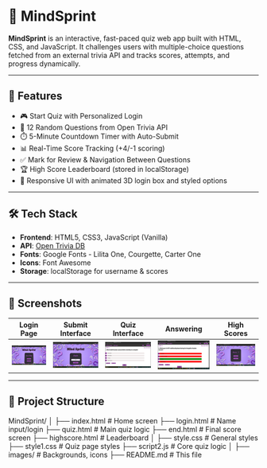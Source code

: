 # 🧠 MindSprint

**MindSprint** is an interactive, fast-paced quiz web app built with HTML, CSS, and JavaScript. It challenges users with multiple-choice questions fetched from an external trivia API and tracks scores, attempts, and progress dynamically.

---

## 🚀 Features

- 🎮 Start Quiz with Personalized Login
- 🧾 12 Random Questions from Open Trivia API
- ⏱️ 5-Minute Countdown Timer with Auto-Submit
- 📊 Real-Time Score Tracking (+4/-1 scoring)
- ✅ Mark for Review & Navigation Between Questions
- 🏆 High Score Leaderboard (stored in localStorage)
- 🎨 Responsive UI with animated 3D login box and styled options

---

## 🛠️ Tech Stack

- **Frontend**: HTML5, CSS3, JavaScript (Vanilla)
- **API**: [Open Trivia DB](https://opentdb.com/)
- **Fonts**: Google Fonts - Lilita One, Courgette, Carter One
- **Icons**: Font Awesome
- **Storage**: localStorage for username & scores

---

## 📸 Screenshots

| Login Page | Submit Interface | Quiz Interface| Answering | High Scores |
|------------|------------------|---------------|-----------|-------------|
| ![Login](https://github.com/ShivaniVishnoi0511/Mind-Sprint/blob/main/Mind%20Sprint/screens/login.png) | ![Submit](https://github.com/ShivaniVishnoi0511/Mind-Sprint/blob/main/Mind%20Sprint/screens/submit.png) | ![Quiz](https://github.com/ShivaniVishnoi0511/Mind-Sprint/blob/main/Mind%20Sprint/screens/quiz.png) | ![Answering](https://github.com/ShivaniVishnoi0511/Mind-Sprint/blob/main/Mind%20Sprint/screens/Answering.png) | ![High Scores](https://github.com/ShivaniVishnoi0511/Mind-Sprint/blob/main/Mind%20Sprint/screens/Score.png) |

---

## 📂 Project Structure
MindSprint/
│
├── index.html # Home screen
├── login.html # Name input/login
├── quiz.html # Main quiz logic
├── end.html # Final score screen
├── highscore.html # Leaderboard
│
├── style.css # General styles
├── style1.css # Quiz page styles
├── script2.js # Core quiz logic
│
├── images/ # Backgrounds, icons
├── README.md # This file

